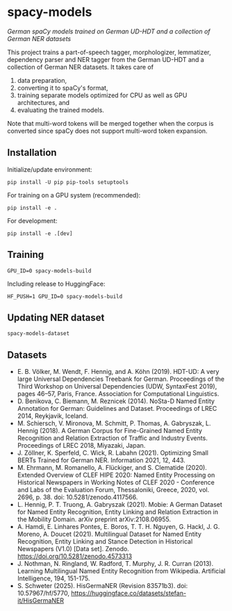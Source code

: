 # spacy-models

_German spaCy models trained on German UD-HDT and a collection of German NER datasets_

This project trains a part-of-speech tagger, morphologizer,
lemmatizer, dependency parser and NER tagger from the German UD-HDT
and a collection of German NER datasets. It takes care of

1. data preparation,
1. converting it to spaCy's format,
1. training separate models optimized for CPU as well as GPU architectures, and
1. evaluating the trained models.

Note that multi-word tokens will be merged together when the corpus is
converted since spaCy does not support multi-word token expansion.

## Installation

Initialize/update environment:

``` shell
pip install -U pip pip-tools setuptools
```

For training on a GPU system (recommended):

```shell
pip install -e .
```

For development:

```shell
pip install -e .[dev]
```

## Training

``` shell
GPU_ID=0 spacy-models-build
```

Including release to HuggingFace:

``` shell
HF_PUSH=1 GPU_ID=0 spacy-models-build
```

## Updating NER dataset

``` shell
spacy-models-dataset
```

## Datasets

* E. B. Völker, M. Wendt, F. Hennig, and A. Köhn (2019). HDT-UD: A very large Universal Dependencies Treebank for German. Proceedings of the Third Workshop on Universal Dependencies (UDW, SyntaxFest 2019), pages 46–57, Paris, France. Association for Computational Linguistics.
* D. Benikova, C. Biemann, M. Reznicek (2014). NoSta-D Named Entity Annotation for German: Guidelines and Dataset. Proceedings of LREC 2014, Reykjavik, Iceland.
* M. Schiersch, V. Mironova, M. Schmitt, P. Thomas, A. Gabryszak, L. Hennig (2018). A German Corpus for Fine-Grained Named Entity Recognition and Relation Extraction of Traffic and Industry Events. Proceedings of LREC 2018, Miyazaki, Japan.
* J. Zöllner, K. Sperfeld, C. Wick, R. Labahn (2021). Optimizing Small BERTs Trained for German NER. Information 2021, 12, 443.
* M. Ehrmann, M. Romanello, A. Flückiger, and S. Clematide (2020). Extended Overview of CLEF HIPE 2020: Named Entity Processing on Historical Newspapers in Working Notes of CLEF 2020 - Conference and Labs of the Evaluation Forum, Thessaloniki, Greece, 2020, vol. 2696, p. 38. doi: 10.5281/zenodo.4117566.
* L. Hennig, P. T. Truong, A. Gabryszak (2021). Mobie: A German Dataset for Named Entity Recognition, Entity Linking and Relation Extraction in the Mobility Domain. arXiv preprint arXiv:2108.06955.
* A. Hamdi, E. Linhares Pontes, E. Boros, T. T. H. Nguyen, G. Hackl, J. G. Moreno, A. Doucet (2021). Multilingual Dataset for Named Entity Recognition, Entity Linking and Stance Detection in Historical Newspapers (V1.0) [Data set]. Zenodo. https://doi.org/10.5281/zenodo.4573313
* J. Nothman, N. Ringland, W. Radford, T. Murphy, J. R. Curran (2013). Learning Multilingual Named Entity Recognition from Wikipedia. Artificial Intelligence, 194, 151-175.
* S. Schweter (2025). HisGermaNER (Revision 83571b3). doi: 10.57967/hf/5770, https://huggingface.co/datasets/stefan-it/HisGermaNER
